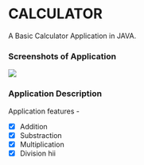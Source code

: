 # CALCULATOR

A Basic Calculator Application in JAVA.

### Screenshots of Application
![](assets/cal.png)

### Application Description

Application features -
* [x] Addition
* [x] Substraction
* [x] Multiplication
* [x] Division
hii
